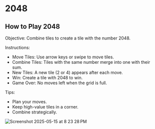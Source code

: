 # 2048

## How to Play 2048

Objective: Combine tiles to create a tile with the number 2048.

Instructions:

- Move Tiles: Use arrow keys or swipe to move tiles.
- Combine Tiles: Tiles with the same number merge into one with their sum.
- New Tiles: A new tile (2 or 4) appears after each move.
- Win: Create a tile with 2048 to win.
- Game Over: No moves left when the grid is full.

Tips:
- Plan your moves.
- Keep high-value tiles in a corner.
- Combine strategically.

![Screenshot 2025-05-15 at 8 23 28 PM](https://github.com/user-attachments/assets/2f5d7e13-64ab-4bf3-8426-a26c125651bc)
